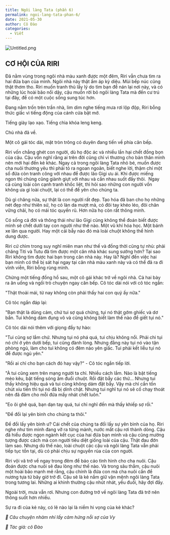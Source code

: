 ```yaml
---
title: Ngôi làng Tata (phần 6)
permalink: ngoi-lang-tata-phan-6/
date: 2021-05-30
author: Cô Đào
categories:
  - Viết
---
```


![Untitled.png](/images/895ed803-3d46-4a7f-bc71-06c61fe379c4/Untitled.png)


## **CƠ HỘI CỦA RIRI**


Đã nằm vùng trong ngôi nhà màu xanh được một đêm, Riri vẫn chưa tìm ra hai đứa bạn của mình. Ngôi nhà này thật ấm áp kỳ diệu. Mùi bếp núc cũng thật thơm tho. Riri muốn tranh thủ lấy lý do tìm bạn để nán lại nơi này, và có những lúc hoài bão nổi dậy, cậu muốn rời bỏ ngôi làng Tata mà đến cư trú tại đây, để có một cuộc sống sung túc hơn.


Đang nằm trốn trên trần nhà, lim dim nghe tiếng mưa rơi lộp độp, Riri bỗng thức giấc vì tiếng động của cánh cửa bật mở.


Tiếng giày lạo xạo. Tiếng chìa khóa leng keng.


Chủ nhà đã về.


Một cô gái tóc dài, mặt tròn trông có duyên đang tiến về phía căn bếp.


Riri vốn chẳng ghét con người, dù họ độc ác và nhiều lần hại chết đồng bọn của cậu. Cậu vốn nghĩ rằng ai trên đời cũng chỉ vì thương cho bản thân mình nên mới hại đến kẻ khác. Ngay cả trong ngôi làng Tata nhỏ bé, muốn được cha nuôi thương yêu thì phải tỏ ra ngoan ngoãn, biết nghe lời, thậm chí một số đứa còn tranh công với nhau để được lão Gigi ưu ái. Khi được miếng ngon thì chúng cũng giành giựt với nhau và cắn nhau suốt đấy thôi.  Ngay cả cùng loài còn cạnh tranh khốc liệt, thì hỏi sao những con người vốn không ưa gì loài chuột, lại có thể để yên cho chúng ta.


Dù gì chăng nữa, sự thật là con người rất đẹp. Tạo hóa đã ban cho họ những nét đẹp như thiên sứ, họ có làn da mượt mà, có đôi tay khéo léo, đôi chân vững chãi, họ có mái tóc quyến rũ. Hơn nữa họ còn rất thông minh.


Có sống cả đời và thông thái như lão Gigi cũng không thể đoán biết được mình sẽ chết dưới tay con người như thế nào. Một vũ khí hóa học. Một bánh xe lăn qua người. Hay một cái bẫy nào đó mà loài chuột không thể hình dung được.


Riri cứ chìm trong suy nghĩ miên man như thế và đồng thời cũng tự nhủ: phải chăng Titi và Tutu đã tìm được một căn nhà khác sung sướng hơn? Tại sao Riri không tìm được hai bạn trong căn nhà này. Hay là? Nghĩ đến việc hai bạn mình có thể bị sát hại ngay tại căn nhà màu xanh này và có thể đã ra đi vĩnh viễn, Riri bỗng rùng mình.


Chừng một tiếng đồng hồ sau, một cô gái khác trở về ngôi nhà. Cả hai bày ra ăn uống và ngồi trò chuyện ngay căn bếp. Cô tóc dài nói với cô tóc ngắn:


"Thật thoải mái, từ nay không còn phải thấy hai con quỷ ấy nữa."


Cô tóc ngắn đáp lại:


"Bạn thật là dũng cảm, chứ tui sợ quá chừng, tụi nó thật gớm ghiếc và dơ bẩn. Tui không dám đụng vô và cũng không biết làm thế nào để giết tụi nó."


Cô tóc dài nói thêm với giọng đầy tự hào:


"Tui cũng sợ lắm chứ. Nhưng tụi nó phá quá, tui chịu không nổi. Phải chi tụi nó chỉ ở yên dưới bếp, tui cũng đành lòng. Nhưng đằng này tụi nó vào tận phòng ngủ, làm cho tui không có đêm nào yên giấc. Tui phải kết liễu tụi nó để được ngủ yên."


"Rồi ai chỉ cho bạn cách đó hay vậy?" - Cô tóc ngắn tiếp lời.


"À tui cũng xem trên mạng người ta chỉ. Nhiều cách lắm. Nào là bật tiếng mèo kêu, bật tiếng sóng âm đuổi chuột. Rồi đặt bẫy các thứ... Nhưng tui thấy không hiệu quả và tui cũng không dám đặt bẫy. Vậy mà chỉ cần tốn chút xíu tiền thì tụi nó đã bị dính chặt. Nhưng tui nghĩ tụi nó sẽ cố chạy thoát nên đã đâm cho mỗi đứa mấy nhát chết luôn."


"Eo ôi ghê quá, bạn dạn tay quá, tui chỉ nghĩ đến mà thấy khiếp sợ rồi."


"Để đổi lại yên bình cho chúng ta thôi."


Để đổi lấy yên bình ư? Cái chết của chúng ta đổi lấy sự yên bình của họ. Riri nghe như tim mình đang vỡ ra từng mảnh, nước mắt cậu rơi thành dòng. Cậu đã hiểu được ngọn ngành kết cục của hai đứa bạn mình và cậu cũng mường tượng được cách mà con người tiêu diệt giống loài của cậu. Thật đau đớn làm sao. Nhưng dù thế nào, loài chuột các cậu và ngôi làng Tata vẫn phải tiếp tục tồn tại, dù có phải chịu sự nguyền rủa của con người.


Riri vội vã trở về ngay trong đêm để báo cáo tình hình cho cha nuôi. Cậu đoán được cha nuôi sẽ đau lòng như thế nào. Và trong sâu thẳm, cậu nuôi một hoài bão mạnh mẽ rằng, cậu chính là đứa con mà cha nuôi cần để nương tựa từ bây giờ trở đi. Cậu sẽ là kẻ nắm giữ vận mệnh ngôi làng Tata trong tương lai. Những ai khinh thường cậu nhút nhát, yếu đuối, hãy đợi đấy.


Ngoài trời, mưa vẫn rơi. Nhưng con đường trở về ngôi làng Tata đã trở nên thông suốt hơn nhiều.


Sự ra đi của kẻ này, có lẽ nào lại là niềm hi vọng của kẻ khác?


_🌵 Câu chuyện nhảm nhí lấy cảm hứng nỗi sợ của Vy_


_📎 Tác giả: cô Đào_

